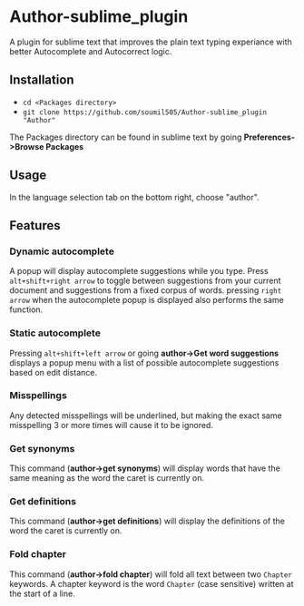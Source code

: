 # Author-sublime_plugin
A plugin for sublime text that improves the plain text typing experiance with better Autocomplete and Autocorrect logic.

## Installation
- `cd <Packages directory>`
- `git clone https://github.com/soumil505/Author-sublime_plugin "Author"`
<!-- end of the list -->
The Packages directory can be found in sublime text by going **Preferences->Browse Packages**

## Usage
In the language selection tab on the bottom right, choose "author".

## Features
### Dynamic autocomplete
A popup will display autocomplete suggestions while you type. Press `alt+shift+right arrow` to toggle between suggestions from your current document and suggestions from a fixed corpus of words. pressing `right arrow` when the autocomplete popup is displayed also performs the same function.

### Static autocomplete
Pressing `alt+shift+left arrow` or going **author->Get word suggestions** displays a popup menu with a list of possible autocomplete suggestions based on edit distance. 

### Misspellings
Any detected misspellings will be underlined, but making the exact same misspelling 3 or more times will cause it to be ignored.

### Get synonyms
This command (**author->get synonyms**) will display words that have the same meaning as the word the caret is currently on.

### Get definitions
This command (**author->get definitions**) will display the definitions of the word the caret is currently on.

### Fold chapter
This command (**author->fold chapter**) will fold all text between two `Chapter` keywords. A chapter keyword is the word `Chapter` (case sensitive) written at the start of a line.

